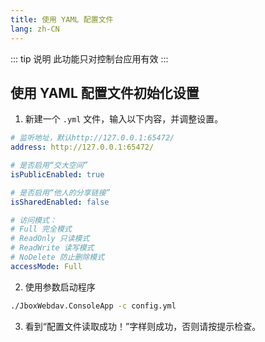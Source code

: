 ```yaml
---
title: 使用 YAML 配置文件
lang: zh-CN
---
```


::: tip 说明
此功能只对控制台应用有效
:::

## 使用 YAML 配置文件初始化设置
1. 新建一个 `.yml` 文件，输入以下内容，并调整设置。

```yaml
# 监听地址，默认http://127.0.0.1:65472/
address: http://127.0.0.1:65472/

# 是否启用“交大空间”
isPublicEnabled: true

# 是否启用“他人的分享链接”
isSharedEnabled: false

# 访问模式：
# Full 完全模式
# ReadOnly 只读模式
# ReadWrite 读写模式
# NoDelete 防止删除模式
accessMode: Full
```

2. 使用参数启动程序
```bash
./JboxWebdav.ConsoleApp -c config.yml
```

3. 看到“配置文件读取成功！”字样则成功，否则请按提示检查。
